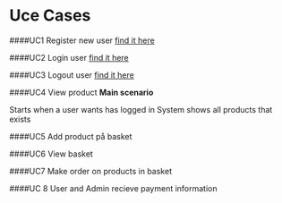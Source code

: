 # Uce Cases

####UC1 Register new user [find it here](https://github.com/dntoll/1DV608/blob/master/Assignments/Assignment_4/UC4.md)

####UC2 Login user [find it here](https://github.com/dntoll/1DV608/blob/master/Assignments/Assignment_2/Assignment2_Use_Cases.md)

####UC3 Logout user [find it here](https://github.com/dntoll/1DV608/blob/master/Assignments/Assignment_2/Assignment2_Use_Cases.md)

####UC4 View product
**Main scenario**

Starts when a user wants has logged in
System shows all products that exists


####UC5 Add product på basket

####UC6 View basket

####UC7 Make order on products in basket

####UC 8 User and Admin recieve payment information
